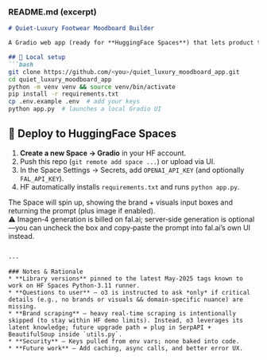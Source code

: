 ### README.md (excerpt)
```markdown
# Quiet-Luxury Footwear Moodboard Builder

A Gradio web app (ready for **HuggingFace Spaces**) that lets product teams enter a few reference brands & inspiration images and instantly receive a finely crafted prompt for **fal.ai Imagen‑4**. The prompt captures each brand’s design DNA, stitches them into a coherent visual language, and can optionally generate the moodboard server‑side.

## 🔧 Local setup
```bash
git clone https://github.com/<you>/quiet_luxury_moodboard_app.git
cd quiet_luxury_moodboard_app
python -m venv venv && source venv/bin/activate
pip install -r requirements.txt
cp .env.example .env  # add your keys
python app.py  # launches a local Gradio UI
```

## 🚀 Deploy to HuggingFace Spaces
1. **Create a new Space → Gradio** in your HF account.
2. Push this repo (`git remote add space ...`) or upload via UI.
3. In the Space Settings → Secrets, add `OPENAI_API_KEY` (and optionally `FAL_API_KEY`).
4. HF automatically installs `requirements.txt` and runs `python app.py`.

The Space will spin up, showing the brand + visuals input boxes and returning the prompt (plus image if enabled).  
⚠️  Imagen‑4 generation is billed on fal.ai; server‑side generation is optional—you can uncheck the box and copy‑paste the prompt into fal.ai’s own UI instead.
```

---

### Notes & Rationale
* **Library versions** pinned to the latest May‑2025 tags known to work on HF Spaces Python‑3.11 runner.
* **Questions to user** – o3 is instructed to ask *only* if critical details (e.g., no brands or visuals && domain‑specific nuance) are missing.
* **Brand scraping** – heavy real‑time scraping is intentionally skipped (to stay within HF demo limits). Instead, o3 leverages its latent knowledge; future upgrade path = plug in SerpAPI + BeautifulSoup inside `utils.py`.
* **Security** – Keys pulled from env vars; none baked into code.
* **Future work** – Add caching, async calls, and better error UX.
